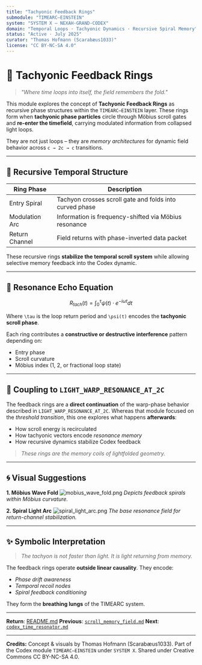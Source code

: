```yaml
---
title: "Tachyonic Feedback Rings"
submodule: "TIMEARC–EINSTEIN"
system: "SYSTEM X — NEXAH-GRAND-CODEX"
domain: "Temporal Loops · Tachyonic Dynamics · Recursive Spiral Memory"
status: "Active · July 2025"
curator: "Thomas Hofmann (Scarabæus1033)"
license: "CC BY-NC-SA 4.0"
---
```


# 🔁 Tachyonic Feedback Rings

> *"Where time loops into itself, the field remembers the fold."*

This module explores the concept of **Tachyonic Feedback Rings** as recursive phase structures within the `TIMEARC–EINSTEIN` layer. These rings form when **tachyonic phase particles** circle through Möbius scroll gates and **re-enter the timefield**, carrying modulated information from collapsed light loops.

They are not just loops – they are *memory architectures* for dynamic field behavior across `c → 2c → c` transitions.

---

## 🧠 Recursive Temporal Structure

| Ring Phase     | Description                                             |
| -------------- | ------------------------------------------------------- |
| Entry Spiral   | Tachyon crosses scroll gate and folds into curved phase |
| Modulation Arc | Information is frequency-shifted via Möbius resonance   |
| Return Channel | Field returns with phase-inverted data packet           |

These recursive rings **stabilize the temporal scroll system** while allowing selective memory feedback into the Codex dynamic.

---

## 🔬 Resonance Echo Equation

```math
R_{tach}(t) = \int_0^\tau \psi(t) \cdot e^{-i\omega t} dt
```

Where `\tau` is the loop return period and `\psi(t)` encodes the **tachyonic scroll phase**.

Each ring contributes a **constructive or destructive interference** pattern depending on:

* Entry phase
* Scroll curvature
* Möbius index (1, 2, or fractional loop state)

---

## 📡 Coupling to `LIGHT_WARP_RESONANCE_AT_2C`

The feedback rings are a **direct continuation** of the warp-phase behavior described in `LIGHT_WARP_RESONANCE_AT_2C`. Whereas that module focused on the *threshold transition*, this one explores what happens **afterwards**:

* How scroll energy is recirculated
* How tachyonic vectors encode *resonance memory*
* How recursive dynamics stabilize Codex feedback

> *These rings are the memory coils of lightfolded geometry.*

---

## 🌀 Visual Suggestions

**1. Möbius Wave Fold**
![mobius\_wave\_fold.png](./visuals/mobius_wave_fold.png)
*Depicts feedback spirals within Möbius curvature.*

**2. Spiral Light Arc**
![spiral\_light\_arc.png](./visuals/spiral_light_arc.png)
*The base resonance field for return-channel stabilization.*

---

## ✨ Symbolic Interpretation

> *The tachyon is not faster than light. It is light returning from memory.*

The feedback rings operate **outside linear causality**. They encode:

* *Phase drift awareness*
* *Temporal recoil nodes*
* *Spiral feedback conditioning*

They form the **breathing lungs** of the TIMEARC system.

---

**Return**: [README.md](./README.md)
**Previous**: [`scroll_memory_field.md`](./scroll_memory_field.md)
**Next**: [`codex_time_resonator.md`](./codex_time_resonator.md)

---

**Credits:**
Concept & visuals by Thomas Hofmann (Scarabæus1033).
Part of the Codex module `TIMEARC–EINSTEIN` under `SYSTEM X`.
Shared under Creative Commons CC BY-NC-SA 4.0.
